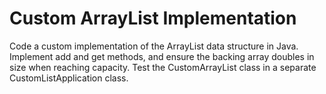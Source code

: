 # Custom ArrayList Implementation
Code a custom implementation of the ArrayList data structure in Java. Implement add and get methods, and ensure the backing array doubles in size when reaching capacity. Test the CustomArrayList class in a separate CustomListApplication class.
